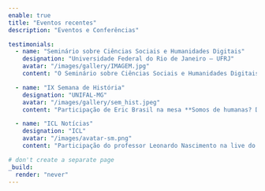 ```yaml
---
enable: true
title: "Eventos recentes"
description: "Eventos e Conferências"

testimonials:
  - name: "Seminário sobre Ciências Sociais e Humanidades Digitais"
    designation: "Universidade Federal do Rio de Janeiro — UFRJ"
    avatar: "/images/gallery/IMAGEM.jpg"
    content: "O Seminário sobre Ciências Sociais e Humanidades Digitais ocorrerá no dia 4 de julho no IFCS/UFRJ, com um mini-curso sobre métodos computacionais e painéis temáticos sobre humanidades digitais e sociologia digital. O seminário é organizado pelo LABHDUFRJ e pelo Centro de Estudos Comparativos e Pensamento Social (NEPS-UFRJ/UFF) [*Acesse os detalhes do evento aqui*](https://eventos.ufrj.br/evento/seminario-ciencias-sociais-e-humanidades-digitais/)"

  - name: "IX Semana de História"
    designation: "UNIFAL-MG"
    avatar: "/images/gallery/sem_hist.jpeg"
    content: "Participação de Eric Brasil na mesa **Somos de humanas? Desafios técnicos e ambientais à profissão do(a) historiador(a)**, no dia 10 de abril de 2024, às 19h."

  - name: "ICL Notícias"
    designation: "ICL"
    avatar: "/images/avatar-sm.png"
    content: "Participação do professor Leonardo Nascimento na live do Instituto Conhecimento Liberta a respeito da **desinformação na plataforma Telegram** em fevereiro de 2024."

# don't create a separate page
_build:
  render: "never"
---
```

